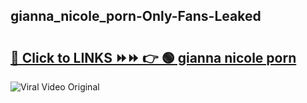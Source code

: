 
 ## gianna_nicole_porn-Only-Fans-Leaked

# <h2><a href="https://clipsfans.com/gianna_nicole_porn&ref=git">🔗 Click to LINKS ⏩⏩ 👉 🟢 gianna nicole porn </a></h2>

<a href="https://clipsfans.com/gianna_nicole_porn&ref=git" rel="nofollow" data-target="animated-image.originalLink"><img src="https://i.ibb.co.com/xMMVF88/686577567.gif" alt="Viral Video Original" style="max-width: 100%; display: inline-block;" data-target="animated-image.originalImage"></a>
